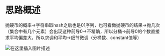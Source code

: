 
# 思路概述
抛硬币的概率->字符串取hash之后也是01序列，也可看做抛硬币的结果->抛几次（集合中有几个元素）会出现这种前导0->不精确，所以分桶->前导0的个数直接求平均偏差大，所以求调和平均->细节微调（分桶数、constant值等）

![在这里插入图片描述](https://img-blog.csdnimg.cn/b711d33b54fb48ca895df12c4902e22e.png?x-oss-process=image/watermark,type_ZmFuZ3poZW5naGVpdGk,shadow_10,text_aHR0cHM6Ly9ibG9nLmNzZG4ubmV0L3UwMTE2MjQxNTc=,size_16,color_FFFFFF,t_70)

